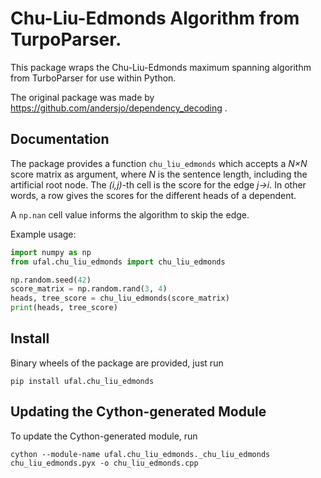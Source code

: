 # Chu-Liu-Edmonds Algorithm from TurpoParser.

This package wraps the Chu-Liu-Edmonds maximum spanning algorithm from
TurboParser for use within Python.

The original package was made by https://github.com/andersjo/dependency_decoding .

## Documentation

The package provides a function `chu_liu_edmonds` which accepts a _N×N_ score
matrix as argument, where _N_ is the sentence length, including the artificial
root node. The _(i,j)_-th cell is the score for the edge _j→i_.
In other words, a row gives the scores for the different heads of a dependent.

A `np.nan` cell value informs the algorithm to skip the edge.

Example usage:
```python
import numpy as np
from ufal.chu_liu_edmonds import chu_liu_edmonds

np.random.seed(42)
score_matrix = np.random.rand(3, 4)
heads, tree_score = chu_liu_edmonds(score_matrix)
print(heads, tree_score)
```

## Install

Binary wheels of the package are provided, just run
```
pip install ufal.chu_liu_edmonds
```

## Updating the Cython-generated Module

To update the Cython-generated module, run
```
cython --module-name ufal.chu_liu_edmonds._chu_liu_edmonds chu_liu_edmonds.pyx -o chu_liu_edmonds.cpp
```
